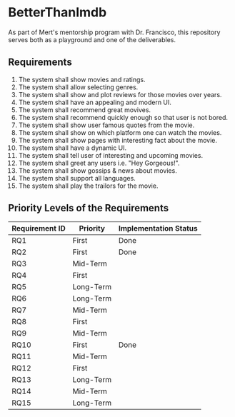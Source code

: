 # BetterThanImdb
As part of Mert's mentorship program with Dr. Francisco, this repository serves both as a playground and one of the deliverables.

## Requirements

1. The system shall show movies and ratings.
2. The system shall allow selecting genres.
3. The system shall show and plot reviews for those movies over years.
4. The system shall have an appealing and modern UI.
5. The system shall recommend great movives.
6. The system shall recommend quickly enough so that user is not bored.
7. The system shall show user famous quotes from the movie.
8. The system shall show on which platform one can watch the movies.
9. The system shall show pages with interesting fact about the movie.
10. The system shall have a dynamic UI.
11. The system shall tell user of interesting and upcoming movies.
12. The system shall greet any users i.e. "Hey Gorgeous!".
13. The system shall show gossips & news about movies.
14. The system shall support all languages.
15. The system shall play the trailors for the movie.

## Priority Levels of the Requirements

| Requirement ID | Priority | Implementation Status | 
| --- | --- | --- | 
| RQ1 | First | Done |
| RQ2 | First | Done |
| RQ3 | Mid-Term  |
| RQ4 | First |
| RQ5 | Long-Term |
| RQ6 | Long-Term |
| RQ7 | Mid-Term |
| RQ8 | First |
| RQ9 | Mid-Term |
| RQ10 | First | Done |
| RQ11 | Mid-Term |
| RQ12 | First |
| RQ13 | Long-Term |
| RQ14 | Mid-Term |
| RQ15 | Long-Term |
    
